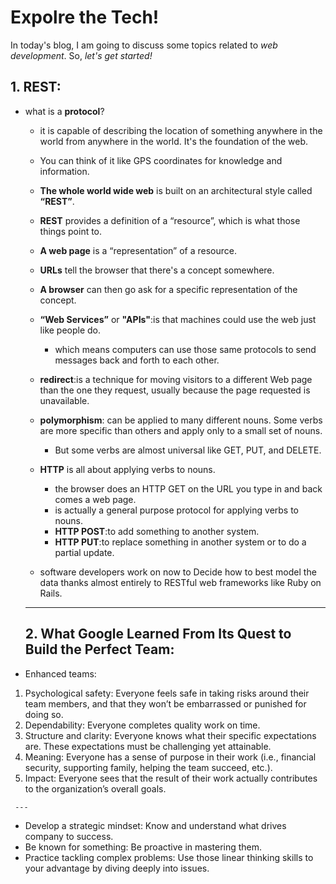 # Expolre the Tech!
In today's blog, I am going to discuss some topics related to _web development_. So, _let's get started!_

## 1. REST:

 - what is a __protocol__?
   - it is capable of describing the location of something anywhere in the world from anywhere in the world. It's the foundation of the web.
   - You can think of it like GPS coordinates for knowledge and information.
   
   - __The whole world wide web__ is built on an architectural style called __“REST”__. 
   - __REST__ provides a definition of a “resource”, which is what those things point to.
   - __A web page__ is a “representation” of a resource.
   - __URLs__ tell the browser that there's a concept somewhere.
   - __A browser__ can then go ask for a specific representation of the concept.
   
   - __“Web Services”__ or __"APIs"__:is that machines could use the web just like people do.
     - which means computers can use those same protocols to send messages back and forth to each other.
     
   - __redirect__:is a technique for moving visitors to a different Web page than the one they request,
     usually because the page requested is unavailable.  
     
   - __polymorphism__: can be applied to many different nouns. Some verbs are more specific than others and apply only to a small set of nouns.
     - But some verbs are almost universal like GET, PUT, and DELETE.
   - __HTTP__ is all about applying verbs to nouns. 
     - the browser does an HTTP GET on the URL you type in and back comes a web page.
     - is actually a general purpose protocol for applying verbs to nouns.
     - __HTTP POST__:to add something to another system.
     - __HTTP PUT__:to replace something in another system or to do a partial update.
   -   software developers work on now to Decide how to best model the data thanks almost entirely to RESTful web frameworks like Ruby on Rails.  
   
   _________________________
   
   ## 2. What Google Learned From Its Quest to Build the Perfect Team:
   
  - Enhanced teams:
   1. Psychological safety: Everyone feels safe in taking risks around their team members, and that they won’t be embarrassed or punished for doing so.
   2. Dependability: Everyone completes quality work on time.
   3. Structure and clarity: Everyone knows what their specific expectations are. These expectations must be challenging yet attainable.
   4. Meaning: Everyone has a sense of purpose in their work (i.e., financial security, supporting family, helping the team succeed, etc.).
   5. Impact: Everyone sees that the result of their work actually contributes to the organization’s overall goals.
   
     ---

   - Develop a strategic mindset: Know and understand what drives company to success.
   - Be known for something: Be proactive in mastering them.
   - Practice tackling complex problems: Use those linear thinking skills to your advantage by diving deeply into issues.
